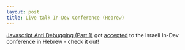 ```yaml
---
layout: post
title: Live talk In-Dev Conference (Hebrew)
---
```


[Javascript Anti Debugging (Part 1)](https://weizman.github.io/page-js-anti-debug-1/) 
got [accepted](https://www.youtube.com/watch?v=KYhgCjfdr-M) to the Israeli In-Dev conference in Hebrew - check it out!
